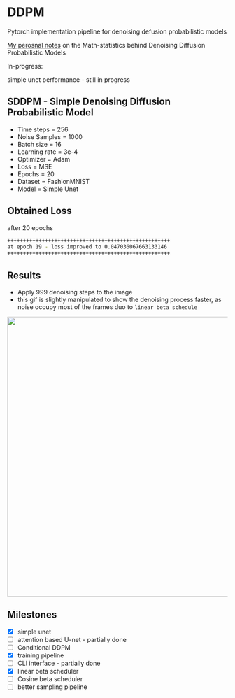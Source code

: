 # DDPM

Pytorch implementation pipeline for denoising defusion probabilistic models


[My perosnal notes](https://scrawny-toad-78d.notion.site/Hopefully-a-deeper-understanding-cbf1ab8b6dea4df29cc0284f17223986) on the Math-statistics behind Denoising Diffusion Probabilistic Models

In-progress:

simple unet performance - still in progress

## SDDPM - Simple Denoising Diffusion Probabilistic Model
- Time steps = 256
- Noise Samples = 1000
- Batch size = 16
- Learning rate = 3e-4
- Optimizer = Adam
- Loss = MSE
- Epochs = 20
- Dataset = FashionMNIST
- Model = Simple Unet

## Obtained Loss
after 20 epochs
```bash
++++++++++++++++++++++++++++++++++++++++++++++++++++
at epoch 19 - loss improved to 0.047036067663133146
++++++++++++++++++++++++++++++++++++++++++++++++++++
```
## Results
- Apply 999 denoising steps to the image
- this gif is slightly manipulated to show the denoising process faster, as noise occupy most of the frames duo to `linear beta schedule`


<img src="SDDPM_results.gif" width="640" height="640" />

## Milestones

- [x] simple unet
- [ ] attention based U-net - partially done
- [ ] Conditional DDPM
- [x] training pipeline
- [ ] CLI interface - partially done
- [x] linear beta scheduler
- [ ] Cosine beta scheduler
- [ ] better sampling pipeline
